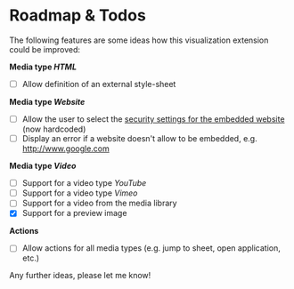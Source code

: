 # Roadmap & Todos

The following features are some ideas how this visualization extension could be improved:

**Media type _HTML_**
- [ ] Allow definition of an external style-sheet

**Media type _Website_**
- [ ] Allow the user to select the [security settings for the embedded website](http://www.w3schools.com/tags/att_iframe_sandbox.asp) (now hardcoded)
- [ ] Display an error if a website doesn't allow to be embedded, e.g. http://www.google.com

**Media type _Video_**
- [ ] Support for a video type _YouTube_
- [ ] Support for a video type _Vimeo_
- [ ] Support for a video from the media library
- [X] Support for a preview image

**Actions**
- [ ] Allow actions for all media types (e.g. jump to sheet, open application, etc.)

Any further ideas, please let me know!
